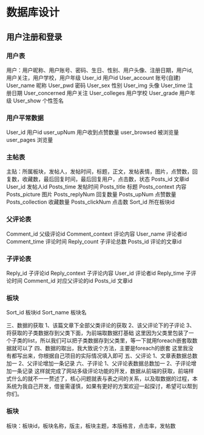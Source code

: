 

# 数据库设计
## 用户注册和登录
### 用户表
用户：用户昵称、用户账号、密码、生日、性别、用户头像、注册日期，用户id,用户关注，用户学校，用户年级
User_id 用户id
User_account 账号(自建)
User_name 昵称
User_pwd 密码
User_sex 性别
User_img 头像
User_time 注册日期
User_concerned 用户关注
User_colleges 用户学校
User_grade 用户年级
User_show 个性签名

### 用户平常数据
User_id 用户id
user_upNum 用户收到点赞数量
user_browsed 被浏览量
user_pages 浏览量

### 主帖表
主贴：所属板块，发帖人，发帖时间，标题，正文，发帖表情，图片，点赞数，回复数，收藏数，最后回复时间，最后回复用户，点击数，状态
Posts_id 文章id
User_id 发帖人id
Posts_time 发帖时间
Posts_title 标题
Posts_context  内容
Posts_picture 图片
Posts_replyNum 回复数量
Posts_upNum 点赞数量
Posts_collection 收藏数量
Posts_clickNum 点击数
Sort_id 所在板块id

### 父评论表
Comment_id 父级评论id
Comment_context 评论内容
User_name 评论者id
Comment_time 评论时间
Reply_count 子评论总数
Posts_id 评论的文章id

### 子评论表
Reply_id 子评论id
Reply_context 子评论内容
User_id 评论者id
Reply_time 子评论时间
Comment_id 对应父评论的id
Posts_id 文章id


### 板块
Sort_id 板块id
Sort_name 板块名


三、数据的获取
1、该篇文章下全部父类评论的获取
2、该父评论下的子评论
3、将获取的子类数据存到父类下面，为前端取数据打基础
这里因为父类里包装了一个子类的list，所以我们可以把子类数据存到父类里，等一下就用foreach嵌套取数据就可以了
四、数据的取出，我大致说个方法，主要是foreach的嵌套
这里我没有都写出来，你根据自己项目的实际情况填入即可
五、父评论
1、文章表数据总数加一
2、父评论增加一条记录
六、子评论
1、父评论表数据总数加一
2、子评论增加一条记录
这样就完成了网站多级评论功能的开发，数据从前端的获取，前端样式什么的就不一一赘述了，核心问题就表与表之间的关系，以及取数据的过程，本系统为我自己开发，借鉴需谨慎，如果有更好的方案欢迎一起探讨，希望可以帮到你们。



### 板块
板块：板块id，板块名称，版主，板块主题，本版格言，点击率，发帖数